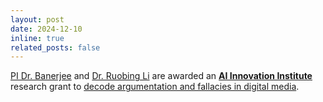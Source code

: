 ```yaml
---
layout: post
date: 2024-12-10
inline: true
related_posts: false
---
```


[PI Dr. Banerjee](https://www.ritwikbanerjee.com/) and [Dr. Ruobing Li](https://www.stonybrook.edu/commcms/journalism/about/ruobing_li) are awarded an **[AI Innovation Institute](https://ai.stonybrook.edu/)** research grant to [decode argumentation and fallacies in digital media](https://ai.stonybrook.edu/about-us/News/ai-research-focuses-detecting-propaganda-and-fallacies-digital-media).
